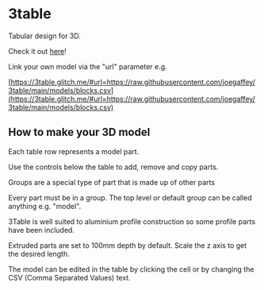 # 3table

Tabular design for 3D.

Check it out [here](https://3table.glitch.me/)!

Link your own model via the "url" parameter e.g.

[https://3table.glitch.me/#url=https://raw.githubusercontent.com/joegaffey/3table/main/models/blocks.csv](https://3table.glitch.me/#url=https://raw.githubusercontent.com/joegaffey/3table/main/models/blocks.csv)

## How to make your 3D model

Each table row represents a model part.

Use the controls below the table to add, remove and copy parts.

Groups are a special type of part that is made up of other parts

Every part must be in a group. The top level or default group can be called anything e.g. "model".

3Table is well suited to aluminium profile construction so some profile parts have been included.

Extruded parts are set to 100mm depth by default. Scale the z axis to get the desired length.

The model can be edited in the table by clicking the cell or by changing the CSV (Comma Separated Values) text.
